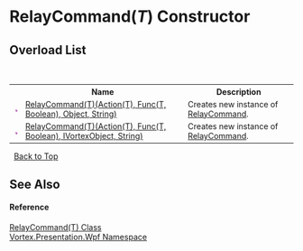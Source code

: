 # RelayCommand(*T*) Constructor 
 


## Overload List
&nbsp;<table><tr><th></th><th>Name</th><th>Description</th></tr><tr><td>![Public method](media/pubmethod.gif "Public method")</td><td><a href="M_Vortex_Presentation_Wpf_RelayCommand_1__ctor.md">RelayCommand(T)(Action(T), Func(T, Boolean), Object, String)</a></td><td>
Creates new instance of <a href="T_Vortex_Presentation_Wpf_RelayCommand.md">RelayCommand</a>.</td></tr><tr><td>![Public method](media/pubmethod.gif "Public method")</td><td><a href="M_Vortex_Presentation_Wpf_RelayCommand_1__ctor_1.md">RelayCommand(T)(Action(T), Func(T, Boolean), IVortexObject, String)</a></td><td>
Creates new instance of <a href="T_Vortex_Presentation_Wpf_RelayCommand.md">RelayCommand</a>.</td></tr></table>&nbsp;
<a href="#relaycommand(*t*)-constructor">Back to Top</a>

## See Also


#### Reference
<a href="T_Vortex_Presentation_Wpf_RelayCommand_1.md">RelayCommand(T) Class</a><br /><a href="N_Vortex_Presentation_Wpf.md">Vortex.Presentation.Wpf Namespace</a><br />